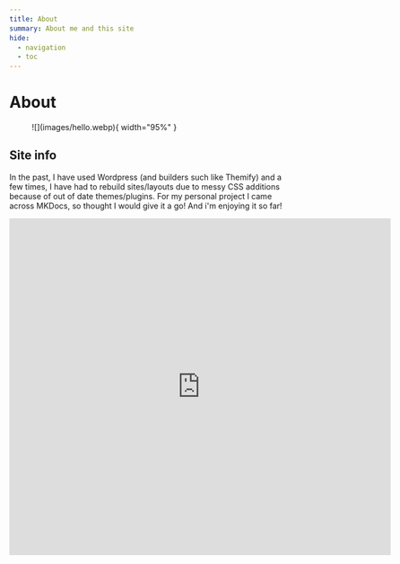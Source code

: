 ```yaml
---
title: About
summary: About me and this site
hide:
  - navigation
  - toc
---
```

# About

<figure markdown="span">
  ![](images/hello.webp){ width="95%" }
  <figcaption></figcaption>
</figure>

## Site info

In the past, I have used Wordpress (and builders such like Themify) and a few times, I have had to rebuild sites/layouts due to messy CSS additions because of out of date themes/plugins. For my personal project I came across MKDocs, so thought I would give it a go! And i'm enjoying it so far!

<div align="center">
<iframe src="https://docs.google.com/forms/d/e/1FAIpQLSeUP-QeZECb05LDO-InXPWXro9N_jFP7Cb9wWoAuTiEij2pSQ/viewform?embedded=true" width="680" height="600" frameborder="0" marginheight="0" marginwidth="0">Loading…</iframe>
</div>
